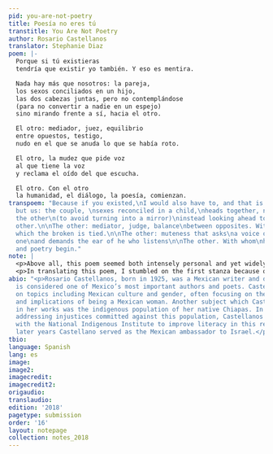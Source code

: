 ```yaml
---
pid: you-are-not-poetry
title: Poesía no eres tú
transtitle: You Are Not Poetry
author: Rosario Castellanos
translator: Stephanie Diaz
poem: |-
  Porque si tú existieras
  tendría que existir yo también. Y eso es mentira.

  Nada hay más que nosotros: la pareja,
  los sexos conciliados en un hijo,
  las dos cabezas juntas, pero no contemplándose
  (para no convertir a nadie en un espejo)
  sino mirando frente a sí, hacia el otro.

  El otro: mediador, juez, equilibrio
  entre opuestos, testigo,
  nudo en el que se anuda lo que se había roto.

  El otro, la mudez que pide voz
  al que tiene la voz
  y reclama el oído del que escucha.

  El otro. Con el otro
  la humanidad, el diálogo, la poesía, comienzan.
transpoem: "Because if you existed,\nI would also have to, and that is wrong.\n\nNothing
  but us: the couple, \nsexes reconciled in a child,\nheads together, neither studying
  the other\n(to avoid turning into a mirror)\ninstead looking ahead towards each
  other.\n\nThe other: mediator, judge, balance\nbetween opposites. Witness, knot\nin
  which the broken is tied.\n\nThe other: muteness that asks\na voice of he who has
  one\nand demands the ear of he who listens\n\nThe other. With whom\nhumanity, dialogue,
  and poetry begin."
note: |
  <p>Above all, this poem seemed both intensely personal and yet widely universal. In this poem Castellanos addresses her quarrels with the concept of what a relationship is and what this means to her existence as an individual. I think that it’s particularly important to consider the time and place in which “Poesía no eres tú” was created, as the role of women at this point in time was often very restrictive.</p>
  <p>In translating this poem, I stumbled on the first stanza because of the line “Y eso es mentira.” First of all, the line begins with the word “and,” a conjunction which every elementary teacher clearly told me should never start a sentence. In the original version I found that <em>y</em> has a more disruptive quality because the sharp sound of its pronunciation does not allow you to rest after the end of the first sentence, but instead pushes you into Castellanos’ next definitive line. Secondly, the sentence itself is a bit tricky since it does not use an article. Literally, the line reads “And that is lie.” To clear up this issue, I first tried to simply insert the article and say, “And that is a lie.” However, I found that this version did not quite pack the same punch that Castellano’s did. I then realized that what made her version so impactful was that I could imagine the lines being spoken in an argument, so my translation of “and that is <em>wrong</em>” was my effort to replicate this effect.</p>
abio: "<p>Rosario Castellanos, born in 1925, was a Mexican writer and diplomat who
  is considered one of Mexico’s most important authors and poets. Castellanos wrote
  on topics including Mexican culture and gender, often focusing on the intersection
  and implications of being a Mexican woman. Another subject which Castellanos highlighted
  in her works was the indigenous population of her native Chiapas. In addition to
  addressing injustices committed against this population, Castellanos also worked
  with the National Indigenous Institute to improve literacy in this region. In her
  later years Castellano served as the Mexican ambassador to Israel.</p>"
tbio:
language: Spanish
lang: es
image:
image2:
imagecredit:
imagecredit2:
origaudio:
translaudio:
edition: '2018'
pagetype: submission
order: '16'
layout: notepage
collection: notes_2018
---
```

